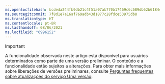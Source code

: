```yaml
---
ms.openlocfilehash: bcdeda244fb0db21c4f51a07ab770b17469c6c589db62b6184c78245c4ba2ca5
ms.sourcegitcommit: 7f8d1e7a16af769adb43d1877c28fdce53975db8
ms.translationtype: HT
ms.contentlocale: pt-BR
ms.lasthandoff: 08/06/2021
ms.locfileid: "6996152"
---
```

> [!IMPORTANT]
> A funcionalidade observada neste artigo está disponível para usuários determinados como parte de uma versão preliminar. O conteúdo e a funcionalidade estão sujeitos a alterações. Para obter mais informações sobre liberações de versões preliminares, consulte [Perguntas frequentes sobre atualizações do serviço Uma versão](/dynamics365/unified-operations/fin-and-ops/get-started/one-version).